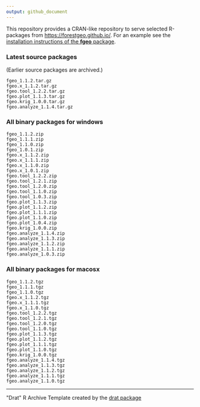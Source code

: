 ```yaml
---
output: github_document
---
```




This repository provides a CRAN-like repository to serve selected R-packages from <https://forestgeo.github.io/>. For an example see the [installation instructions of the __fgeo__ package](https://forestgeo.github.io/fgeo/#installation).

### Latest source packages

(Earlier source packages are archived.)


```
fgeo_1.1.2.tar.gz
fgeo.x_1.1.2.tar.gz
fgeo.tool_1.2.2.tar.gz
fgeo.plot_1.1.3.tar.gz
fgeo.krig_1.0.0.tar.gz
fgeo.analyze_1.1.4.tar.gz
```

### All binary packages for windows


```
fgeo_1.1.2.zip
fgeo_1.1.1.zip
fgeo_1.1.0.zip
fgeo_1.0.1.zip
fgeo.x_1.1.2.zip
fgeo.x_1.1.1.zip
fgeo.x_1.1.0.zip
fgeo.x_1.0.1.zip
fgeo.tool_1.2.2.zip
fgeo.tool_1.2.1.zip
fgeo.tool_1.2.0.zip
fgeo.tool_1.1.0.zip
fgeo.tool_1.0.3.zip
fgeo.plot_1.1.3.zip
fgeo.plot_1.1.2.zip
fgeo.plot_1.1.1.zip
fgeo.plot_1.1.0.zip
fgeo.plot_1.0.4.zip
fgeo.krig_1.0.0.zip
fgeo.analyze_1.1.4.zip
fgeo.analyze_1.1.3.zip
fgeo.analyze_1.1.2.zip
fgeo.analyze_1.1.1.zip
fgeo.analyze_1.0.3.zip
```

### All binary packages for macosx


```
fgeo_1.1.2.tgz
fgeo_1.1.1.tgz
fgeo_1.1.0.tgz
fgeo.x_1.1.2.tgz
fgeo.x_1.1.1.tgz
fgeo.x_1.1.0.tgz
fgeo.tool_1.2.2.tgz
fgeo.tool_1.2.1.tgz
fgeo.tool_1.2.0.tgz
fgeo.tool_1.1.0.tgz
fgeo.plot_1.1.3.tgz
fgeo.plot_1.1.2.tgz
fgeo.plot_1.1.1.tgz
fgeo.plot_1.1.0.tgz
fgeo.krig_1.0.0.tgz
fgeo.analyze_1.1.4.tgz
fgeo.analyze_1.1.3.tgz
fgeo.analyze_1.1.2.tgz
fgeo.analyze_1.1.1.tgz
fgeo.analyze_1.1.0.tgz
```

---

"Drat" R Archive Template created by the [drat package](https://CRAN.R-project.org/package=drat)


